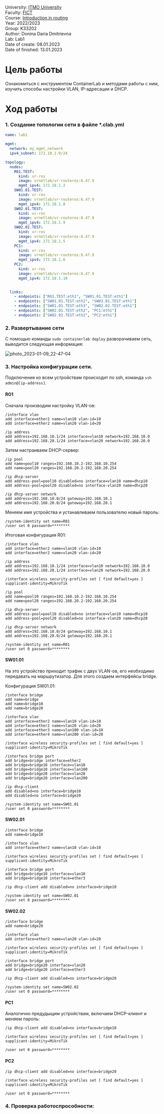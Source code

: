 University: [ITMO University](https://itmo.ru/ru/) <br />
Faculty: [FICT](https://fict.itmo.ru) <br />
Course: [Introduction in routing](https://github.com/itmo-ict-faculty/introduction-in-routing) <br />
Year: 2022/2023 <br />
Group: K33202 <br />
Author: Donina Daria Dmitrievna <br />
Lab: Lab1 <br />
Date of create: 08.01.2023 <br />
Date of finished: 13.01.2023 <br />


# Цель работы
Ознакомиться с инструментом ContainerLab и методами работы с ним, изучить способы настройки VLAN, IP-адресации и DHCP.

# Ход работы
### 1. Создание топологии сети в файле *.clab.yml

```network1.clab.yml
name: lab1

mgmt:
  network: my_mgmt_network
  ipv4_subnet: 172.18.1.0/24

topology:
  nodes:
    R01.TEST:
      kind: vr-ros
      image: vrnetlab/vr-routeros:6.47.9
      mgmt_ipv4: 172.18.1.2
    SW01.01.TEST:
      kind: vr-ros
      image: vrnetlab/vr-routeros:6.47.9
      mgmt_ipv4: 172.18.1.8
    SW02.01.TEST:
      kind: vr-ros
      image: vrnetlab/vr-routeros:6.47.9  
      mgmt_ipv4: 172.18.1.9
    SW02.02.TEST:
      kind: vr-ros
      image: vrnetlab/vr-routeros:6.47.9
      mgmt_ipv4: 172.18.1.5
    PC1:
      kind: vr-ros
      image: vrnetlab/vr-routeros:6.47.9
      mgmt_ipv4: 172.18.1.6
    PC2:
      kind: vr-ros
      image: vrnetlab/vr-routeros:6.47.9
      mgmt_ipv4: 172.18.1.10
      

  links:
    - endpoints: ["R01.TEST:eth1", "SW01.01.TEST:eth1"]
    - endpoints: ["SW01.01.TEST:eth2", "SW02.01.TEST:eth1"]
    - endpoints: ["SW01.01.TEST:eth3", "SW02.02.TEST:eth1"]
    - endpoints: ["SW02.01.TEST:eth2", "PC1:eth1"]
    - endpoints: ["SW02.02.TEST:eth2", "PC2:eth1"]
```

### 2. Развертывание сети
С помощью команды ```sudo containerlab deploy``` разворачиваем сеть, выводится следующая информация:

![photo_2023-01-09_22-47-04](https://user-images.githubusercontent.com/43678323/211395151-3289a5bf-ad0b-4436-85ab-92eb588095a5.jpg)

### 3. Настройка конфигурации сети.
Подключение ко всем устройствам происходит по ssh, команда ```ssh admin@[ip-address]```.

#### RO1
Сначала производим настройку VLAN-ов:
```
/interface vlan
add interface=ether2 name=vlan10 vlan-id=10
add interface=ether2 name=vlan20 vlan-id=20

/ip address
add address=192.168.10.1/24 interface=vlan10 network=192.168.10.0
add address=192.168.20.1/24 interface=vlan20 network=192.168.20.0
```

Затем настраиваем DHCP-сервер:
```
/ip pool
add name=pool10 ranges=192.168.10.2-192.168.10.254
add name=pool20 ranges=192.168.20.2-192.168.20.254

/ip dhcp-server
add address-pool=pool10 disabled=no interface=vlan10 name=dhcp10
add address-pool=pool20 disabled=no interface-vlan20 name=dhcp20

/ip dhcp-server network
add address=192.168.10.0/24 gateway=192.168.10.1
add address=192.168.20.0/24 gateway=192.168.20.1
```

Меняем имя устройства и устанавливаем пользователю новый пароль:
```
/system-identity set name=R01
/user set 0 password=******** 
```

Итоговая конфигурация R01:
```
/interface vlan
add interface=ether2 name=vlan10 vlan-id=10
add interface=ether2 name=vlan20 vlan-id=20

/ip address
add address=192.168.10.1/24 interface=vlan10 network=192.168.10.0
add address=192.168.20.1/24 interface=vlan20 network=192.168.20.0

/interface wireless security-profiles set [ find default=yes ] supplicant-identity=MikroTik

/ip pool
add name=pool10 ranges=192.168.10.2-192.168.10.254
add name=pool20 ranges=192.168.20.2-192.168.20.254

/ip dhcp-server
add address-pool=pool10 disabled=no interface=vlan10 name=dhcp10
add address-pool=pool20 disabled=no interface-vlan20 name=dhcp20

/ip dhcp-server network
add address=192.168.10.0/24 gateway=192.168.10.1
add address=192.168.20.0/24 gateway=192.168.20.1

/system-identity set name=R01
/user set 0 password=******** 
```
#### SW01.01
На это устройство приходит трафик с двух VLAN-ов, его необходимо передавать на маршрутизатор. Для этого создаем интерфейсы bridge.

Конфигурация SW01.01:

```
/interface bridge 
add name=bridge
add name=bridge10
add name=bridge20

/interface vlan
add interface=ether2 name=vlan10 vlan-id=10
add interface=ether2 name=vlan20 vlan-id=20  
add interface=ether3 name=vlan100 vlan-id=10
add interface=ether4 name=vlan200 vlan-id=20   

/interface wireless security-profiles set [ find default=yes ] supplicant-identity=MikroTik

/interface bridge port
add bridge=bridge interface=ether2
add bridge=bridge10 interface=vlan10
add bridge=bridge10 interface=vlan100
add bridge=bridge20 interface=vlan20  
add bridge=bridge20 interface=vlan200

/ip dhcp-client
add disabled=no interface=bridge10
add disabled=no interface=bridge20  

/system-identity set name=SW01.01
/user set 0 password=******** 
```

#### SW02.01

```
/interface bridge
add name=bridge10

/interface vlan
add interface=ether2 name=vlan10 vlan-id=10

/interface wireless security-profiles set [ find default=yes ] supplicant-identity=MikroTik

/interface bridge port
add bridge=bridge10 interface=vlan10
add bridge=bridge10 interface=ether3

/ip dhcp-client add disabled=no interface=bridge10

/system-identity set name=SW02.01
/user set 0 password=******** 
```

#### SW02.02

```
/interface bridge
add name=bridge20

/interface vlan
add interface=ether2 name=vlan20 vlan-id=20

/interface wireless security-profiles set [ find default=yes ] supplicant-identity=MikroTik

/interface bridge port
add bridge=bridge20 interface=vlan20
add bridge=bridge20 interface=ether3

/ip dhcp-client add disabled=no interface=bridge20

/system-identity set name=SW02.02
/user set 0 password=******** 
```

#### PC1

Аналогично предудыщим устройствам, включаем DHCP-клиент и меняем пароль:

```
/ip dhcp-client add disabled=no interface=bridge10

/interface wireless security-profiles set [ find default=yes ] supplicant-identity=MikroTik

/user set 0 password=******** 
```

#### PC2


```
/ip dhcp-client add disabled=no interface=bridge20

/interface wireless security-profiles set [ find default=yes ] supplicant-identity=MikroTik

/user set 0 password=******** 
```

### 4. Проверка работоспрособности:
